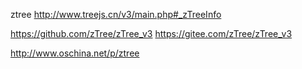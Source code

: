 ztree
http://www.treejs.cn/v3/main.php#_zTreeInfo

https://github.com/zTree/zTree_v3
https://gitee.com/zTree/zTree_v3


http://www.oschina.net/p/ztree
